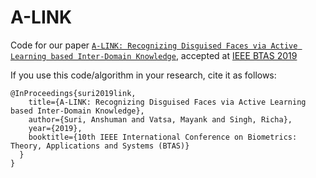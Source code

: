 # A-LINK

Code for our paper [`A-LINK: Recognizing Disguised Faces via Active Learning based Inter-Domain Knowledge`](http://iab-rubric.org/papers/2019_BTAS_ALINK.pdf), accepted at [IEEE BTAS 2019](http://ieee-biometrics.org/btas2019/)

If you use this code/algorithm in your research, cite it as follows:

```
@InProceedings{suri2019link,
    title={A-LINK: Recognizing Disguised Faces via Active Learning based Inter-Domain Knowledge},
    author={Suri, Anshuman and Vatsa, Mayank and Singh, Richa},
    year={2019},
    booktitle={10th IEEE International Conference on Biometrics: Theory, Applications and Systems (BTAS)}
  }
}
```
